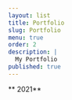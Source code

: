 ```yaml
---
layout: list
title: Portfolio
slug: Portfolio
menu: true
order: 2
description: |
  My Portfolio
published: true
---
```

** 2021**

